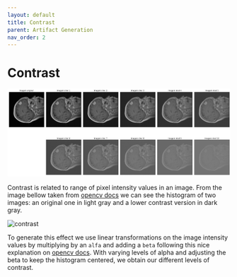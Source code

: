 ```yaml
---
layout: default
title: Contrast
parent: Artifact Generation
nav_order: 2
---
```


# Contrast

![Contrast examples](contrast.png)

Contrast is related to range of pixel intensity values in an image. From the image bellow taken from [opencv docs](https://docs.opencv.org/3.4/d3/dc1/tutorial_basic_linear_transform.html) we can see the histogram of two images: an original one in light gray and a lower contrast version in dark gray.

![contrast](https://docs.opencv.org/3.4/Basic_Linear_Transform_Tutorial_hist_alpha.png)

To generate this effect we use linear transformations on the image intensity values by multiplying by an `alfa` and adding a `beta` following this nice explanation on [opencv docs](https://docs.opencv.org/3.4/d3/dc1/tutorial_basic_linear_transform.html). With varying levels of alpha and adjusting the beta to keep the histogram centered, we obtain our different levels of contrast.
